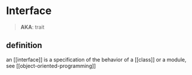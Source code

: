 # Interface

> **AKA**: trait

## definition

an [[interface]] is a specification of the behavior of a [[class]] or a module, see [[object-oriented-programming]]
